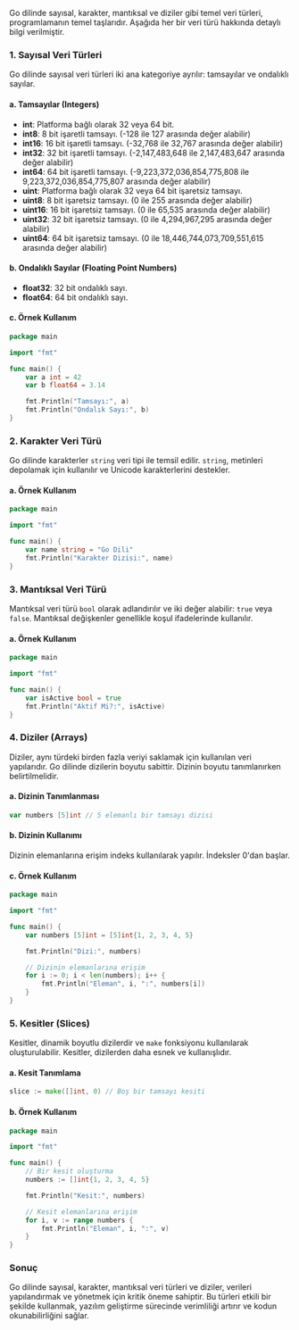 Go dilinde sayısal, karakter, mantıksal ve diziler gibi temel veri türleri, programlamanın temel taşlarıdır. Aşağıda her bir veri türü hakkında detaylı bilgi verilmiştir.

### 1. Sayısal Veri Türleri

Go dilinde sayısal veri türleri iki ana kategoriye ayrılır: tamsayılar ve ondalıklı sayılar.

#### a. Tamsayılar (Integers)

- **int**: Platforma bağlı olarak 32 veya 64 bit.
- **int8**: 8 bit işaretli tamsayı. (-128 ile 127 arasında değer alabilir)
- **int16**: 16 bit işaretli tamsayı. (-32,768 ile 32,767 arasında değer alabilir)
- **int32**: 32 bit işaretli tamsayı. (-2,147,483,648 ile 2,147,483,647 arasında değer alabilir)
- **int64**: 64 bit işaretli tamsayı. (-9,223,372,036,854,775,808 ile 9,223,372,036,854,775,807 arasında değer alabilir)
- **uint**: Platforma bağlı olarak 32 veya 64 bit işaretsiz tamsayı.
- **uint8**: 8 bit işaretsiz tamsayı. (0 ile 255 arasında değer alabilir)
- **uint16**: 16 bit işaretsiz tamsayı. (0 ile 65,535 arasında değer alabilir)
- **uint32**: 32 bit işaretsiz tamsayı. (0 ile 4,294,967,295 arasında değer alabilir)
- **uint64**: 64 bit işaretsiz tamsayı. (0 ile 18,446,744,073,709,551,615 arasında değer alabilir)

#### b. Ondalıklı Sayılar (Floating Point Numbers)

- **float32**: 32 bit ondalıklı sayı.
- **float64**: 64 bit ondalıklı sayı.

#### c. Örnek Kullanım

```go
package main

import "fmt"

func main() {
    var a int = 42
    var b float64 = 3.14

    fmt.Println("Tamsayı:", a)
    fmt.Println("Ondalık Sayı:", b)
}
```

### 2. Karakter Veri Türü

Go dilinde karakterler `string` veri tipi ile temsil edilir. `string`, metinleri depolamak için kullanılır ve Unicode karakterlerini destekler.

#### a. Örnek Kullanım

```go
package main

import "fmt"

func main() {
    var name string = "Go Dili"
    fmt.Println("Karakter Dizisi:", name)
}
```

### 3. Mantıksal Veri Türü

Mantıksal veri türü `bool` olarak adlandırılır ve iki değer alabilir: `true` veya `false`. Mantıksal değişkenler genellikle koşul ifadelerinde kullanılır.

#### a. Örnek Kullanım

```go
package main

import "fmt"

func main() {
    var isActive bool = true
    fmt.Println("Aktif Mi?:", isActive)
}
```

### 4. Diziler (Arrays)

Diziler, aynı türdeki birden fazla veriyi saklamak için kullanılan veri yapılarıdır. Go dilinde dizilerin boyutu sabittir. Dizinin boyutu tanımlanırken belirtilmelidir.

#### a. Dizinin Tanımlanması

```go
var numbers [5]int // 5 elemanlı bir tamsayı dizisi
```

#### b. Dizinin Kullanımı

Dizinin elemanlarına erişim indeks kullanılarak yapılır. İndeksler 0'dan başlar.

#### c. Örnek Kullanım

```go
package main

import "fmt"

func main() {
    var numbers [5]int = [5]int{1, 2, 3, 4, 5}

    fmt.Println("Dizi:", numbers)

    // Dizinin elemanlarına erişim
    for i := 0; i < len(numbers); i++ {
        fmt.Println("Eleman", i, ":", numbers[i])
    }
}
```

### 5. Kesitler (Slices)

Kesitler, dinamik boyutlu dizilerdir ve `make` fonksiyonu kullanılarak oluşturulabilir. Kesitler, dizilerden daha esnek ve kullanışlıdır.

#### a. Kesit Tanımlama

```go
slice := make([]int, 0) // Boş bir tamsayı kesiti
```

#### b. Örnek Kullanım

```go
package main

import "fmt"

func main() {
    // Bir kesit oluşturma
    numbers := []int{1, 2, 3, 4, 5}

    fmt.Println("Kesit:", numbers)

    // Kesit elemanlarına erişim
    for i, v := range numbers {
        fmt.Println("Eleman", i, ":", v)
    }
}
```

### Sonuç

Go dilinde sayısal, karakter, mantıksal veri türleri ve diziler, verileri yapılandırmak ve yönetmek için kritik öneme sahiptir. Bu türleri etkili bir şekilde kullanmak, yazılım geliştirme sürecinde verimliliği artırır ve kodun okunabilirliğini sağlar.